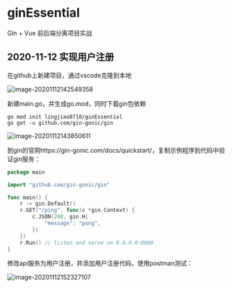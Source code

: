 # ginEssential
Gin + Vue 前后端分离项目实战



## 2020-11-12 实现用户注册

在github上新建项目，通过vscode克隆到本地

![image-20201112142549358](https://i.loli.net/2020/11/12/ky2ST3XBwNR4E5G.png)

新建main.go，并生成go.mod，同时下载gin包依赖

```shell
go mod init lingjiao0710/ginEssential
go get -u github.com/gin-gonic/gin
```

![image-20201112143850611](https://i.loli.net/2020/11/12/wNxrl1dO8EJPTIa.png)

到gin的官网https://gin-gonic.com/docs/quickstart/，复制示例程序到代码中验证gin服务：

```go
package main

import "github.com/gin-gonic/gin"

func main() {
	r := gin.Default()
	r.GET("/ping", func(c *gin.Context) {
		c.JSON(200, gin.H{
			"message": "pong",
		})
	})
	r.Run() // listen and serve on 0.0.0.0:8080
}
```

修改api服务为用户注册，并添加用户注册代码，使用postman测试：

![image-20201112152327107](https://i.loli.net/2020/11/12/ryVitIvqOoHJ6RQ.png)

